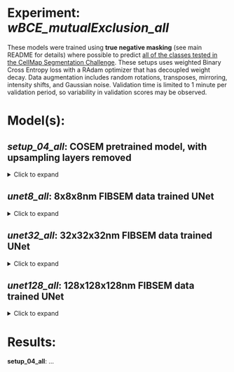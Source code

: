 # Experiment: *wBCE_mutualExclusion_all*
These models were trained using **true negative masking** (see main README for details) where possible to predict [all of the classes tested in the CellMap Segmentation Challenge](https://janelia-cellmap.github.io/cellmap-segmentation-challenge/annotation_classes.html#detailed-class-descriptions). These setups uses weighted Binary Cross Entropy loss with a RAdam optimizer that has decoupled weight decay. Data augmentation includes random rotations, transposes, mirroring, intensity shifts, and Gaussian noise. Validation time is limited to 1 minute per validation period, so variability in validation scores may be observed.

# Model(s):

## *setup_04_all*: COSEM pretrained model, with upsampling layers removed
<details>
<summary>Click to expand</summary>
The `setup_04_all` model was trained as part of the original COSEM Project team, which produced [Whole-cell organelle segmentation in volume electron microscopy](https://www.nature.com/articles/s41586-021-03977-3). You can read more about COSEM pretrained models at the [cellmap-models](github.com/janelia-cellmap/cellmap-models) repository. `setup_04_all` is an upsampling UNet, trained to predict 4x4x4nm signed distance transforms for 14 class labels from 8x8x8nm FIBSEM data from the COSEM datasets (~50 densely labeled crops). The classes it was trained to predict are:

    - Extra-cellular space (ecs)
    - Plasma membrane (pm)
    - Mitochondria (mito)
    - Mitochondria membrane (mito_mem)
    - Vesicles (ves)
    - Vesicle membranes (ves_mem)
    - Endosomes (endo)
    - Endosome membranes (endo_mem)
    - Endoplasmic reticulum (er)
    - Endoplasmic reticulum membranes (er_mem)
    - Endoplasmic reticulum exit sites (eres)
    - Nucleus (nuc)
    - Microtubules (mt)
    - Microtubule out (mt_out)

In this case, the upsampling layers and final output head have been removed, and replaced with several 3x3x3 convolutions to predict binary masks for all class labels included in the CellMap Segmentation Challenge. 
</details>

## *unet8_all*: 8x8x8nm FIBSEM data trained UNet
<details>
<summary>Click to expand</summary>
The `unet8_all` model was trained from scratch here on 8x8x8nm FIBSEM data from the CellMap Segmentation Challenge datasets. It is a standard UNet architecture with 3x3x3 convolutions, no normalization, residual connections across blocks at each encoder/decoder level, and ReLU activations. It was trained to predict binary masks for all class labels included in the CellMap Segmentation Challenge. LeibNetz is used to construct the model.
</details>

## *unet32_all*: 32x32x32nm FIBSEM data trained UNet
<details>
<summary>Click to expand</summary>
The `unet32_all` model was trained from scratch here on 32x32x32nm FIBSEM data from the CellMap Segmentation Challenge datasets. It is a standard UNet architecture with 3x3x3 convolutions, no normalization, residual connections across blocks at each encoder/decoder level, and ReLU activations. It was trained to predict binary masks for all class labels included in the CellMap Segmentation Challenge. LeibNetz is used to construct the model.
</details>

## *unet128_all*: 128x128x128nm FIBSEM data trained UNet
<details>
<summary>Click to expand</summary>
The `unet128_all` model was trained from scratch here on 128x128x128nm FIBSEM data from the CellMap Segmentation Challenge datasets. It is a standard UNet architecture with 3x3x3 convolutions, no normalization, residual connections across blocks at each encoder/decoder level, and ReLU activations. It was trained to predict binary masks for all class labels included in the CellMap Segmentation Challenge. LeibNetz is used to construct the model.
</details>


# Results:
**setup_04_all**: ...
